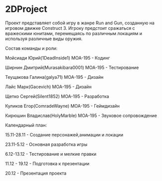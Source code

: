 ﻿  # 2DProject
Проект представляет собой игру в жанре Run and Gun, созданную на игровом движке Construct 3. Игроку предстоит сражаться с вражескими юнитами, перемещаясь по различным локациям и используя различные виды оружия.

Состав команды и роли:

Мойсиади Юрий(1DeadInside1) МОА-195 - Кодинг

Ширнин Дмитрий(Murasakibara0001) МОА-195 - Тестирование

Теущакова Галина(galya71) МОА-195 - Дизайн

Лайс Марк(Gacevich) МОА-195 - Дизайн

Щетко Сергей(Silent1852) МОА-195 - Разработка

Куликов Егор(ComradeWayne) МОА-195 - Геймдизайн

Кирюшин Владислав(HolyMarble) МОА-195 - Звуковое сопровождение

Календарный план:

15.11-28.11 - Создание персонажей,анимации и локации

23.11-5.12 - Основная разработка игры

6.12-13.12 - Тестирование и мелкие правки

11.12 - 19.12 - Подготовка к презентации

20.12 - Презентация проекта

